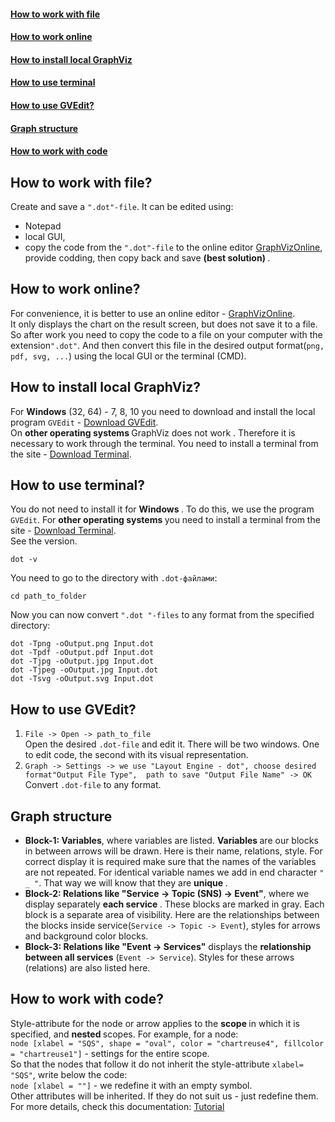 #### [How to work with file ](#user-content-how-to-work-with-file)
#### [How to work online ](#user-content-how-to-work-online)
#### [How to install local GraphViz ](#user-content-how-to-install-local-graphviz)
#### [How to use terminal ](#user-content-how-to-use-terminal)
#### [How to use GVEdit? ](#user-content-how-to-use-GVEdit?)
#### [Graph structure ](#user-content-graph-structure)
#### [How to work with code ](#user-content-how-to-work-with-code)

## How to work with file?
 Create and save a `".dot"-file`. It can be edited using:
   - Notepad
   - local GUI,
   - copy the code from the `".dot"-file` to the online editor
 [GraphVizOnline](https://dreampuf.github.io/GraphvizOnline/), provide codding, then copy back 
 and save <b> (best solution) </b>.

## How to work online?
   For convenience, it is better to use an online editor -
[GraphVizOnline](https://dreampuf.github.io/GraphvizOnline/).	
It only displays the chart on the result screen, but does not save it to a file. So after work
you need to copy the code to a file on your computer with the extension`".dot"`. And then convert this 
file in the desired output format(`png, pdf, svg, ...`) using the local GUI or the terminal (CMD).

## How to install local GraphViz?
For <b>Windows</b> (32, 64) - 7, 8, 10 you need to download and install the local program `GVEdit` -
[Download GVEdit](https://www.softsalad.ru/software/razrabotka-po/instrumenty/graphviz).  
On <b> other operating systems </b> GraphViz does not work . Therefore it is necessary to work through 
the terminal. You need to install a terminal from the site -
[Download Terminal](https://graphviz.org/download/).

## How to use terminal?
You do not need to install it for <b> Windows </b>. To do this, we use the program `GVEdit`.
For <b> other operating systems </b> you need to install a terminal from the site -
[Download Terminal](https://graphviz.org/download/).  
See the version.
```
dot -v
```
You need to go to the directory with `.dot-файлами`:
```
cd path_to_folder
```
Now you can now convert `".dot "-files` to any format from the specified directory:
```
dot -Tpng -oOutput.png Input.dot
dot -Tpdf -oOutput.pdf Input.dot
dot -Tjpg -oOutput.jpg Input.dot
dot -Tjpeg -oOutput.jpg Input.dot
dot -Tsvg -oOutput.svg Input.dot
```

## How to use GVEdit?
1. `File -> Open -> path_to_file`  
Open the desired `.dot-file` and edit it. There will be two windows. One to edit
code, the second with its visual representation.
2. `Graph -> Settings -> we use "Layout Engine - dot", choose desired format"Output File Type", 
path to save "Output File Name" -> OK`  
Convert `.dot-file` to any format.
 
 ## Graph structure
- **Block-1: Variables**, where variables are listed. <b> Variables </b> are our blocks in between 
arrows will be drawn. Here is their name, relations, style. For correct display it is required
make sure that the names of the variables are not repeated. For identical variable names we add in
end character `" _ "`. That way we will know that they are <b> unique </b>.
- **Block-2: Relations like "Service -> Topic (SNS) -> Event"**, where we display separately
<b> each service </b>. These blocks are marked in gray. Each block is a separate area of visibility.
Here are the relationships between the blocks inside service(`Service -> Topic -> Event`), 
styles for arrows and background color blocks.
- **Block-3: Relations like "Event -> Services"** displays the <b>relationship between all services</b>
 (`Event -> Service`). Styles for these arrows (relations) are also listed here.

## How to work with code?
Style-attribute for the node or arrow applies to the <b> scope </b> in which it is specified,
and <b> nested </b> scopes. For example, for a node:   
`node [xlabel = "SQS", shape = "oval", color = "chartreuse4", fillcolor = "chartreuse1"]` -
 settings for the entire scope.  
So that the nodes that follow it do not inherit the style-attribute `xlabel= "SQS"`, write below the code:  
`node [xlabel = ""]` - we redefine it with an empty symbol.  
Other attributes will be inherited. If they do not suit us - just redefine them.  
For more details, check this documentation:
[Tutorial](https://rich-iannone.github.io/DiagrammeR/graphviz_and_mermaid.html#colors)
